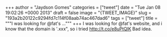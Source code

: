 
+++
author = "Jaydson Gomes"
categories = ["tweet"]
date = "Tue Jan 08 19:02:26 +0000 2013"
draft = false
image = "{TWEET_IMAGE}"
slug = "193a2b20122c9294fd7c114f08aab74ac467dad6"
tags = ["tweet"]
title = """I was looking for @fat's ..."""
+++
I was looking for @fat's website, and i know that the domain is '.xxx", so i tried http://t.co/e8uPtQlK  Bad idea.
